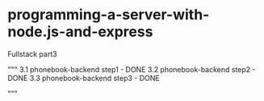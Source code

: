 # programming-a-server-with-node.js-and-express

Fullstack part3

"""
3.1 phonebook-backend step1 - DONE
3.2 phonebook-backend step2 - DONE
3.3 phonebook-backend step3 - DONE

"""
